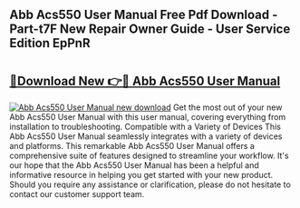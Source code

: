 ## Abb Acs550 User Manual Free Pdf Download - Part-t7F New Repair Owner Guide - User Service Edition EpPnR

# <h2><a href="http://bc16809.oget.top/?id=Abb+Acs550+User+Manual">🔗Download New 👉🔴 Abb Acs550 User Manual</a></h2>

[![Abb Acs550 User Manual new download](https://i.imgur.com/5g1atiW.png)](http://bc16809.oget.top/?id=Abb+Acs550+User+Manual)
Get the most out of your new Abb Acs550 User Manual with this user manual, covering everything from installation to troubleshooting. Compatible with a Variety of Devices This Abb Acs550 User Manual seamlessly integrates with a variety of devices and platforms. This remarkable Abb Acs550 User Manual offers a comprehensive suite of features designed to streamline your workflow. It's our hope that the Abb Acs550 User Manual has been a helpful and informative resource in helping you get started with your new product. Should you require any assistance or clarification, please do not hesitate to contact our customer support team.
